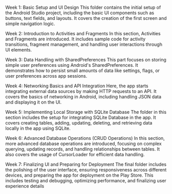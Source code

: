 Week 1: Basic Setup and UI Design
This folder contains the initial setup of the Android Studio project, including the basic UI components such as buttons, text fields, and layouts. It covers the creation of the first screen and simple navigation logic.

Week 2: Introduction to Activities and Fragments
In this section, Activities and Fragments are introduced. It includes sample code for activity transitions, fragment management, and handling user interactions through UI elements.

Week 3: Data Handling with SharedPreferences
This part focuses on storing simple user preferences using Android's SharedPreferences. It demonstrates how to persist small amounts of data like settings, flags, or user preferences across app sessions.

Week 4: Networking Basics and API Integration
Here, the app starts integrating external data sources by making HTTP requests to an API. It covers the basics of networking in Android, including handling JSON data and displaying it on the UI.

Week 5: Implementing Local Storage with SQLite Database
The folder in this section includes the setup for integrating SQLite Database in the app. It covers creating tables, adding, updating, deleting, and retrieving data locally in the app using SQLite.

Week 6: Advanced Database Operations (CRUD Operations)
In this section, more advanced database operations are introduced, focusing on complex querying, updating records, and handling relationships between tables. It also covers the usage of CursorLoader for efficient data handling.

Week 7: Finalizing UI and Preparing for Deployment
The final folder includes the polishing of the user interface, ensuring responsiveness across different devices, and preparing the app for deployment on the Play Store. This includes testing and debugging, optimizing performance, and finalizing user experience details
